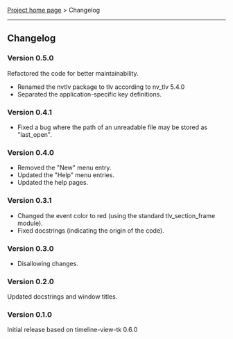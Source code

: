[Project home page](../) > Changelog

------------------------------------------------------------------------

## Changelog


### Version 0.5.0

Refactored the code for better maintainability.
- Renamed the nvtlv package to tlv according to nv_tlv 5.4.0
- Separated the application-specific key definitions.


### Version 0.4.1

- Fixed a bug where the path of an unreadable file may be stored as "last_open". 


### Version 0.4.0

- Removed the "New" menu entry. 
- Updated the "Help" menu entries. 
- Updated the help pages.


### Version 0.3.1

- Changed the event color to red (using the standard tlv_section_frame module).
- Fixed docstrings (indicating the origin of the code).


### Version 0.3.0

- Disallowing changes.


### Version 0.2.0

Updated docstrings and window titles.


### Version 0.1.0

Initial release based on timeline-view-tk 0.6.0